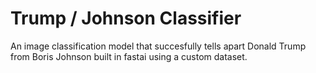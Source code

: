 # Trump / Johnson Classifier

An image classification model that succesfully tells apart Donald Trump from Boris Johnson built in fastai using a custom dataset.
